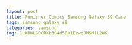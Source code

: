 ```yaml
---
layout: post
title: Punisher Comics Samsung Galaxy S9 Case
tags: samsung galaxy s9
categories: samsung
img: 1uKBWLGOCRXb3G4d5Bk1EzwqJMSMIL2WK
---
```

